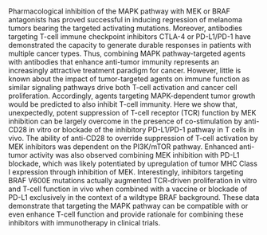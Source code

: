 # 

Pharmacological inhibition of the MAPK pathway with MEK or BRAF antagonists has proved successful in inducing regression of melanoma tumors bearing the targeted activating mutations. Moreover, antibodies targeting T-cell immune checkpoint inhibitors CTLA-4 or PD-L1/PD-1 have demonstrated the capacity to generate durable responses in patients with multiple cancer types. Thus, combining MAPK pathway-targeted agents with antibodies that enhance anti-tumor immunity represents an increasingly attractive treatment paradigm for cancer. However, little is known about the impact of tumor-targeted agents on immune function as similar signaling pathways drive both T-cell activation and cancer cell proliferation. Accordingly, agents targeting MAPK-dependent tumor growth would be predicted to also inhibit T-cell immunity. Here we show that, unexpectedly, potent suppression of T-cell receptor (TCR) function by MEK inhibition can be largely overcome in the presence of co-stimulation by anti-CD28 in vitro or blockade of the inhibitory PD-L1/PD-1 pathway in T cells in vivo. The ability of anti-CD28 to override suppression of T-cell activation by MEK inhibitors was dependent on the PI3K/mTOR pathway. Enhanced anti-tumor activity was also observed combining MEK inhibition with PD-L1 blockade, which was likely potentiated by upregulation of tumor MHC Class I expression through inhibition of MEK. Interestingly, inhibitors targeting BRAF V600E mutations actually augmented TCR-driven proliferation in vitro and T-cell function in vivo when combined with a vaccine or blockade of PD-L1 exclusively in the context of a wildtype BRAF background. These data demonstrate that targeting the MAPK pathway can be compatible with or even enhance T-cell function and provide rationale for combining these inhibitors with immunotherapy in clinical trials.

